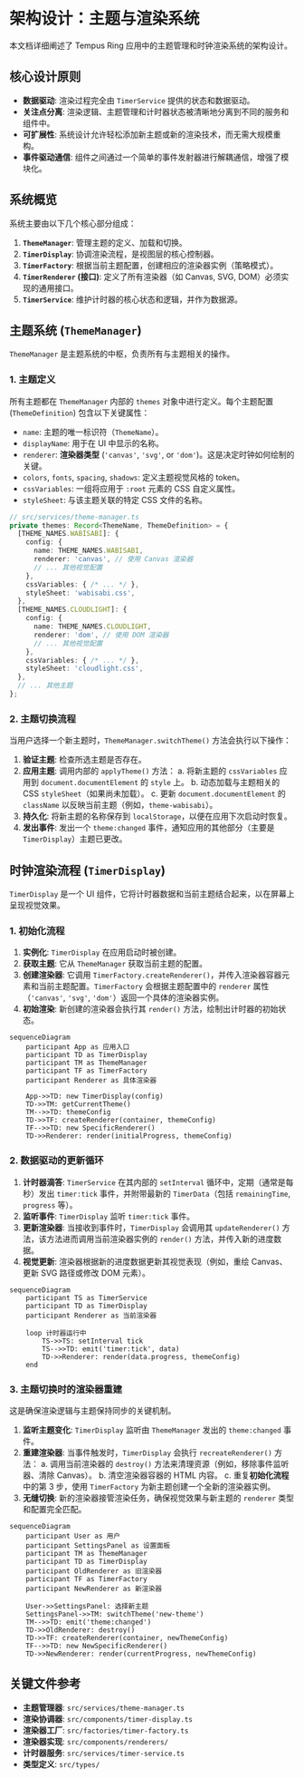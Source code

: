 # 架构设计：主题与渲染系统

本文档详细阐述了 Tempus Ring 应用中的主题管理和时钟渲染系统的架构设计。

## 核心设计原则

- **数据驱动**: 渲染过程完全由 `TimerService` 提供的状态和数据驱动。
- **关注点分离**: 渲染逻辑、主题管理和计时器状态被清晰地分离到不同的服务和组件中。
- **可扩展性**: 系统设计允许轻松添加新主题或新的渲染技术，而无需大规模重构。
- **事件驱动通信**: 组件之间通过一个简单的事件发射器进行解耦通信，增强了模块化。

## 系统概览

系统主要由以下几个核心部分组成：

1. **`ThemeManager`**: 管理主题的定义、加载和切换。
2. **`TimerDisplay`**: 协调渲染流程，是视图层的核心控制器。
3. **`TimerFactory`**: 根据当前主题配置，创建相应的渲染器实例（策略模式）。
4. **`TimerRenderer` (接口)**: 定义了所有渲染器（如 Canvas, SVG, DOM）必须实现的通用接口。
5. **`TimerService`**: 维护计时器的核心状态和逻辑，并作为数据源。

## 主题系统 (`ThemeManager`)

`ThemeManager` 是主题系统的中枢，负责所有与主题相关的操作。

### 1. 主题定义

所有主题都在 `ThemeManager` 内部的 `themes` 对象中进行定义。每个主题配置 (`ThemeDefinition`) 包含以下关键属性：

- `name`: 主题的唯一标识符（`ThemeName`）。
- `displayName`: 用于在 UI 中显示的名称。
- `renderer`: **渲染器类型** (`'canvas'`, `'svg'`, or `'dom'`)。这是决定时钟如何绘制的关键。
- `colors`, `fonts`, `spacing`, `shadows`: 定义主题视觉风格的 token。
- `cssVariables`: 一组将应用于 `:root` 元素的 CSS 自定义属性。
- `styleSheet`: 与该主题关联的特定 CSS 文件的名称。

```typescript
// src/services/theme-manager.ts
private themes: Record<ThemeName, ThemeDefinition> = {
  [THEME_NAMES.WABISABI]: {
    config: {
      name: THEME_NAMES.WABISABI,
      renderer: 'canvas', // 使用 Canvas 渲染器
      // ... 其他视觉配置
    },
    cssVariables: { /* ... */ },
    styleSheet: 'wabisabi.css',
  },
  [THEME_NAMES.CLOUDLIGHT]: {
    config: {
      name: THEME_NAMES.CLOUDLIGHT,
      renderer: 'dom', // 使用 DOM 渲染器
      // ... 其他视觉配置
    },
    cssVariables: { /* ... */ },
    styleSheet: 'cloudlight.css',
  },
  // ... 其他主题
};
```

### 2. 主题切换流程

当用户选择一个新主题时，`ThemeManager.switchTheme()` 方法会执行以下操作：

1. **验证主题**: 检查所选主题是否存在。
2. **应用主题**: 调用内部的 `applyTheme()` 方法：
    a.  将新主题的 `cssVariables` 应用到 `document.documentElement` 的 `style` 上。
    b.  动态加载与主题相关的 CSS `styleSheet`（如果尚未加载）。
    c.  更新 `document.documentElement` 的 `className` 以反映当前主题（例如，`theme-wabisabi`）。
3. **持久化**: 将新主题的名称保存到 `localStorage`，以便在应用下次启动时恢复。
4. **发出事件**: 发出一个 `theme:changed` 事件，通知应用的其他部分（主要是 `TimerDisplay`）主题已更改。

## 时钟渲染流程 (`TimerDisplay`)

`TimerDisplay` 是一个 UI 组件，它将计时器数据和当前主题结合起来，以在屏幕上呈现视觉效果。

### 1. 初始化流程

1. **实例化**: `TimerDisplay` 在应用启动时被创建。
2. **获取主题**: 它从 `ThemeManager` 获取当前主题的配置。
3. **创建渲染器**: 它调用 `TimerFactory.createRenderer()`，并传入渲染器容器元素和当前主题配置。`TimerFactory` 会根据主题配置中的 `renderer` 属性（`'canvas'`, `'svg'`, `'dom'`）返回一个具体的渲染器实例。
4. **初始渲染**: 新创建的渲染器会执行其 `render()` 方法，绘制出计时器的初始状态。

```mermaid
sequenceDiagram
    participant App as 应用入口
    participant TD as TimerDisplay
    participant TM as ThemeManager
    participant TF as TimerFactory
    participant Renderer as 具体渲染器

    App->>TD: new TimerDisplay(config)
    TD->>TM: getCurrentTheme()
    TM-->>TD: themeConfig
    TD->>TF: createRenderer(container, themeConfig)
    TF-->>TD: new SpecificRenderer()
    TD->>Renderer: render(initialProgress, themeConfig)
```

### 2. 数据驱动的更新循环

1. **计时器滴答**: `TimerService` 在其内部的 `setInterval` 循环中，定期（通常是每秒）发出 `timer:tick` 事件，并附带最新的 `TimerData`（包括 `remainingTime`, `progress` 等）。
2. **监听事件**: `TimerDisplay` 监听 `timer:tick` 事件。
3. **更新渲染器**: 当接收到事件时，`TimerDisplay` 会调用其 `updateRenderer()` 方法，该方法进而调用当前渲染器实例的 `render()` 方法，并传入新的进度数据。
4. **视觉更新**: 渲染器根据新的进度数据更新其视觉表现（例如，重绘 Canvas、更新 SVG 路径或修改 DOM 元素）。

```mermaid
sequenceDiagram
    participant TS as TimerService
    participant TD as TimerDisplay
    participant Renderer as 当前渲染器

    loop 计时器运行中
        TS->>TS: setInterval tick
        TS-->>TD: emit('timer:tick', data)
        TD->>Renderer: render(data.progress, themeConfig)
    end
```

### 3. 主题切换时的渲染器重建

这是确保渲染逻辑与主题保持同步的关键机制。

1. **监听主题变化**: `TimerDisplay` 监听由 `ThemeManager` 发出的 `theme:changed` 事件。
2. **重建渲染器**: 当事件触发时，`TimerDisplay` 会执行 `recreateRenderer()` 方法：
    a.  调用当前渲染器的 `destroy()` 方法来清理资源（例如，移除事件监听器、清除 Canvas）。
    b.  清空渲染器容器的 HTML 内容。
    c.  重复**初始化流程**中的第 3 步，使用 `TimerFactory` 为新主题创建一个全新的渲染器实例。
3. **无缝切换**: 新的渲染器接管渲染任务，确保视觉效果与新主题的 `renderer` 类型和配置完全匹配。

```mermaid
sequenceDiagram
    participant User as 用户
    participant SettingsPanel as 设置面板
    participant TM as ThemeManager
    participant TD as TimerDisplay
    participant OldRenderer as 旧渲染器
    participant TF as TimerFactory
    participant NewRenderer as 新渲染器

    User->>SettingsPanel: 选择新主题
    SettingsPanel->>TM: switchTheme('new-theme')
    TM-->>TD: emit('theme:changed')
    TD->>OldRenderer: destroy()
    TD->>TF: createRenderer(container, newThemeConfig)
    TF-->>TD: new NewSpecificRenderer()
    TD->>NewRenderer: render(currentProgress, newThemeConfig)
```

## 关键文件参考

- **主题管理器**: `src/services/theme-manager.ts`
- **渲染协调器**: `src/components/timer-display.ts`
- **渲染器工厂**: `src/factories/timer-factory.ts`
- **渲染器实现**: `src/components/renderers/`
- **计时器服务**: `src/services/timer-service.ts`
- **类型定义**: `src/types/`
